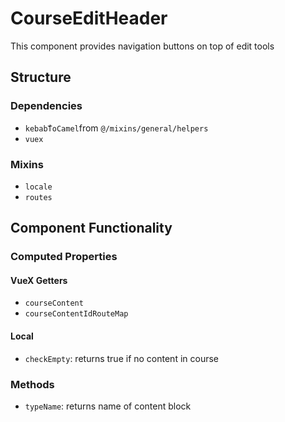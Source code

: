 CourseEditHeader
===============
This component provides navigation buttons on top of edit tools 

## Structure

### Dependencies
* `kebabُToCamel`from `@/mixins/general/helpers`
* `vuex`

### Mixins
* `locale`
* `routes`

Component Functionality
---------

### Computed Properties
#### VueX Getters
- `courseContent`
- `courseContentIdRouteMap`

#### Local
- `checkEmpty`: returns true if no content in course 

### Methods
- `typeName`: returns name of content block 
